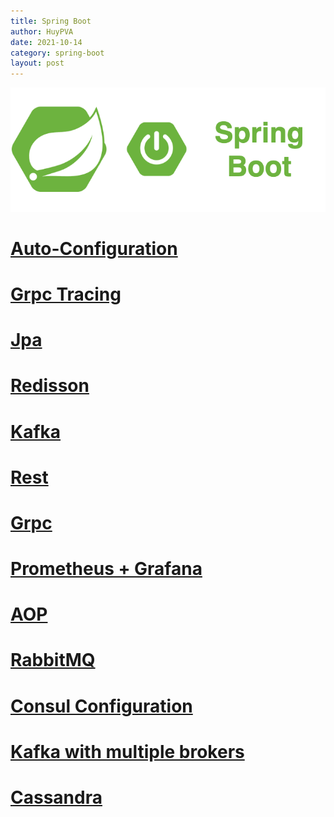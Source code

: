 ```yaml
---
title: Spring Boot
author: HuyPVA
date: 2021-10-14
category: spring-boot
layout: post
---
```


<div align="center">
    <img src="../assets/images/spring_boot_icon.png"/>
</div>

# [Auto-Configuration](../spring-boot/auto-configuration)

# [Grpc Tracing](../spring-boot/grpc-tracing)

# [Jpa](../spring-boot/spring-boot-jpa)

# [Redisson](../spring-boot/spring-boot-redisson)

# [Kafka](../spring-boot/spring-boot-kafka)

# [Rest](../spring-boot/spring-boot-rest)

# [Grpc](../spring-boot/spring-boot-grpc)

# [Prometheus + Grafana](../spring-boot/spring-boot-promethues-grafana)

# [AOP](../spring-boot/spring-boot-aop)

# [RabbitMQ](../spring-boot/spring-boot-rabbitmq)

# [Consul Configuration](../spring-boot/spring-boot-consul-configuration)

# [Kafka with multiple brokers](../spring-boot/spring-boot-kafka-multiple-brokers)

# [Cassandra](../spring-boot/spring-boot-cassandra)
